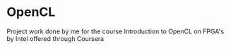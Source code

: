 # OpenCL
Project work done by me for the course Introduction to OpenCL on FPGA's by Intel offered through Coursera

